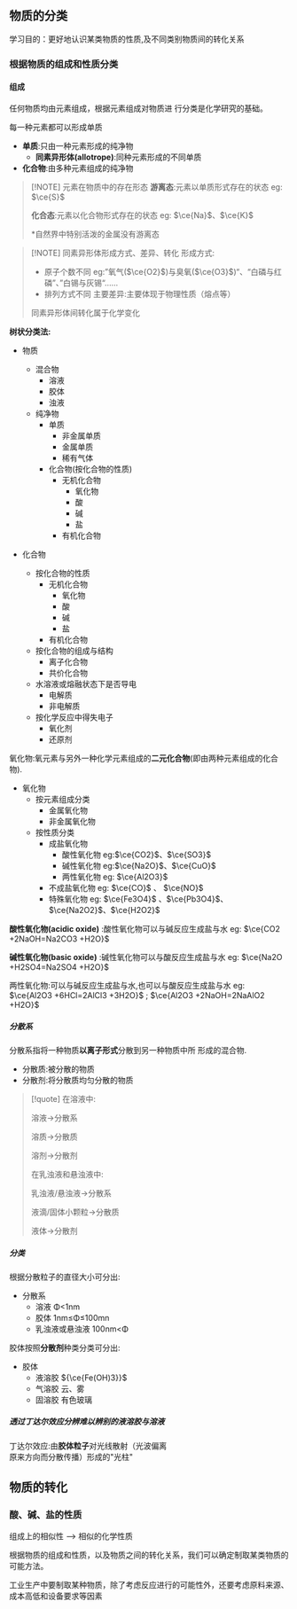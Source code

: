 ## 物质的分类
学习目的：更好地认识某类物质的性质,及不同类别物质间的转化关系
### 根据物质的组成和性质分类
#### 组成
任何物质均由元素组成，根据元素组成对物质进  行分类是化学研究的基础。

每一种元素都可以形成单质

- **单质**:只由一种元素形成的纯净物
	- **同素异形体(allotrope)**:同种元素形成的不同单质
- **化合物**:由多种元素组成的纯净物

> [!NOTE] 元素在物质中的存在形态
> **游离态**:元素以单质形式存在的状态    eg: $\ce{S}$
> 
> **化合态**:元素以化合物形式存在的状态    eg: $\ce{Na}$、$\ce{K}$
> 
> *自然界中特别活泼的金属没有游离态

> [!NOTE] 同素异形体形成方式、差异、转化
> 形成方式:
> 	- 原子个数不同    eg:”氧气($\ce{O2}$)与臭氧($\ce{O3}$)“、“白磷与红磷”、”白锡与灰锡“……
> 	- 排列方式不同
> 主要差异:主要体现于物理性质（熔点等）
> 
> 同素异形体间转化属于化学变化

**树状分类法:**
- 物质
	- 混合物
		- 溶液
		- 胶体
		- 浊液
	- 纯净物
		- 单质
			- 非金属单质
			- 金属单质
			- 稀有气体
		- 化合物(按化合物的性质)
			- 无机化合物
				- 氧化物
				- 酸
				- 碱
				- 盐
			- 有机化合物

- 化合物
	- 按化合物的性质
		- 无机化合物
			- 氧化物
			- 酸
			- 碱
			- 盐
		- 有机化合物
	- 按化合物的组成与结构
		- 离子化合物
		- 共价化合物
	- 水溶液或熔融状态下是否导电
		- 电解质
		- 非电解质
	- 按化学反应中得失电子
		- 氧化剂
		- 还原剂

氧化物:氧元素与另外一种化学元素组成的**二元化合物**(即由两种元素组成的化合物).
- 氧化物
	- 按元素组成分类
		- 金属氧化物
		- 非金属氧化物
	- 按性质分类
		- 成盐氧化物
			- 酸性氧化物 eg:$\ce{CO2}$、$\ce{SO3}$
			- 碱性氧化物 eg:$\ce{Na2O}$、$\ce{CuO}$
			- 两性氧化物 eg: $\ce{Al2O3}$
		- 不成盐氧化物 eg: $\ce{CO}$ 、 $\ce{NO}$ 
		- 特殊氧化物 eg: $\ce{Fe3O4}$ 、$\ce{Pb3O4}$、$\ce{Na2O2}$、$\ce{H2O2}$

**酸性氧化物(acidic oxide)** :酸性氧化物可以与碱反应生成盐与水    eg: $\ce{CO2 +2NaOH=Na2CO3 +H2O}$ 

**碱性氧化物(basic oxide)** :碱性氧化物可以与酸反应生成盐与水    eg: $\ce{Na2O +H2SO4=Na2SO4 +H2O}$ 

两性氧化物:可以与碱反应生成盐与水,也可以与酸反应生成盐与水    eg: $\ce{Al2O3 +6HCl=2AlCl3 +3H2O}$ ; $\ce{Al2O3 +2NaOH=2NaAlO2 +H2O}$ 

##### 分散系

分散系指将一种物质**以离子形式**分散到另一种物质中所
形成的混合物.

- 分散质:被分散的物质
- 分散剂:将分散质均匀分散的物质

> [!quote] 
> 在溶液中:
> 
> 溶液->分散系
> 
> 溶质->分散质
> 
> 溶剂->分散剂
> 
> 在乳浊液和悬浊液中:
> 
> 乳浊液/悬浊液->分散系
> 
> 液滴/固体小颗粒->分散质
> 
> 液体->分散剂

##### 分类
根据分散粒子的直径大小可分出:
- 分散系
	- 溶液 Φ<1nm
	- 胶体 1nm≤Φ≤100mn
	- 乳浊液或悬浊液 100nm<Φ

胶体按照**分散剂**种类分类可分出:
- 胶体
	- 液溶胶    ${\ce{Fe(OH)3}}$ 
	- 气溶胶    云、雾
	- 固溶胶    有色玻璃
##### 透过丁达尔效应分辨难以辨别的液溶胶与溶液

丁达尔效应:由**胶体粒子**对光线散射（光波偏离  
原来方向而分散传播）形成的"光柱"
## 物质的转化
### 酸、碱、盐的性质

组成上的相似性 --> 相似的化学性质

根据物质的组成和性质，以及物质之间的转化关系，我们可以确定制取某类物质的可能方法。

工业生产中要制取某种物质，除了考虑反应进行的可能性外，还要考虑原料来源、成本高低和设备要求等因素

